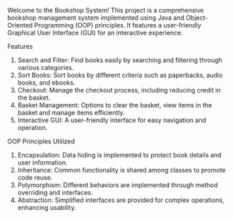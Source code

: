 Welcome to the Bookshop System! This project is a comprehensive bookshop management system implemented using Java and Object-Oriented Programming (OOP) principles. It features a user-friendly Graphical User Interface (GUI) for an interactive experience.

Features

1. Search and Filter: Find books easily by searching and filtering through various categories.
2. Sort Books: Sort books by different criteria such as paperbacks, audio books, and ebooks.
3. Checkout: Manage the checkout process, including reducing credit in the basket.
4. Basket Management: Options to clear the basket, view items in the basket and manage items efficiently.
5. Interactive GUI: A user-friendly interface for easy navigation and operation.

OOP Principles Utilized

1. Encapsulation: Data hiding is implemented to protect book details and user information.
2. Inheritance: Common functionality is shared among classes to promote code reuse.
3. Polymorphism: Different behaviors are implemented through method overriding and interfaces.
4. Abstraction: Simplified interfaces are provided for complex operations, enhancing usability.
